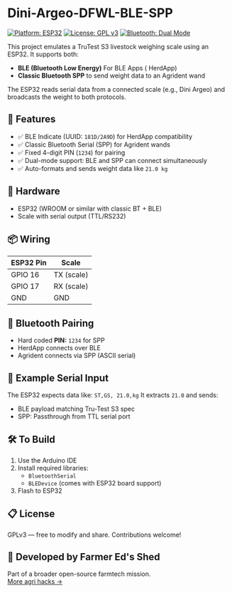 # Dini-Argeo-DFWL-BLE-SPP
[![Platform: ESP32](https://img.shields.io/badge/platform-ESP32-blue.svg)](https://www.espressif.com/en/products/socs/esp32)
[![License: GPL v3](https://img.shields.io/badge/license-GPLv3-blue.svg)](https://www.gnu.org/licenses/gpl-3.0)
[![Bluetooth: Dual Mode](https://img.shields.io/badge/bluetooth-BLE%20%2B%20SPP-lightgrey)](https://www.bluetooth.com/)

This project emulates a TruTest S3 livestock weighing scale using an ESP32. It supports both:
- **BLE (Bluetooth Low Energy)** For BLE Apps ( HerdApp)
- **Classic Bluetooth SPP** to send weight data to an Agrident wand

The ESP32 reads serial data from a connected scale (e.g., Dini Argeo) and broadcasts the weight to both protocols.

## 🧰 Features

- ✅ BLE Indicate (UUID: `181D/2A9D`) for HerdApp compatibility  
- ✅ Classic Bluetooth Serial (SPP) for Agrident wands  
- ✅ Fixed 4-digit PIN (`1234`) for pairing  
- ✅ Dual-mode support: BLE and SPP can connect simultaneously  
- ✅ Auto-formats and sends weight data like `21.0 kg`    

## 🔌 Hardware

- ESP32 (WROOM or similar with classic BT + BLE)
- Scale with serial output (TTL/RS232)

## 📦 Wiring

| ESP32 Pin | Scale      |
|-----------|------------|
| GPIO 16   | TX (scale) |
| GPIO 17   | RX (scale) |
| GND       | GND        |

## 📡 Bluetooth Pairing

- Hard coded **PIN:** `1234` for SPP
- HerdApp connects over BLE
- Agrident connects via SPP (ASCII serial)

## 🧪 Example Serial Input

The ESP32 expects data like:
`ST,GS, 21.0,kg`
It extracts `21.0` and sends:
- BLE payload matching Tru-Test S3 spec
- SPP: Passthrough from TTL serial port

## 🛠️ To Build

1. Use the Arduino IDE
2. Install required libraries:
   - `BluetoothSerial`
   - `BLEDevice` (comes with ESP32 board support)
3. Flash to ESP32

## 📋 License

GPLv3 — free to modify and share. Contributions welcome!

## 🐄 Developed by Farmer Ed's Shed

Part of a broader open-source farmtech mission.  
[More agri hacks →](https://github.com/Farmer-Eds-Shed)
